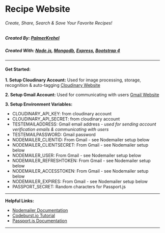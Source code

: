 # Recipe Website
###### Create, Share, Search & Save Your Favorite Recipes!

##### Created By: [PalmerKrehel](http://https://www.linkedin.com/in/palmer-krehel/ "Palmer Krehel")

##### Created With: [Node.js](http://https://nodejs.org/en/ "Node.js"), [Mongodb](http://https://www.mongodb.com/ "Mongodb"), [Express](http://https://expressjs.com/ "Express"), [Bootstrap 4](http://https://getbootstrap.com/ "Bootstrap 4")

------------

#### Get Started:

**1. Setup Cloudinary Account:**
Used for image processing, storage, recognition & auto-tagging
[Cloudinary Website](http://cloudinary.com "Cloudinary Website")

**2. Setup Gmail Account:**
Used for communicating with users
[Gmail Website](http://gmail.com "Gmail Website")

**3. Setup Environment Variables:**
- CLOUDINARY_API_KEY: from cloudinary account
- CLOUDINARY_API_SECRET: from cloudinary account
- TESTEMAILADDRESS: Gmail email address - *used for sending account verification emails & communicating with users*
- TESTEMAILPASSWORD: Gmail password
- NODEMAILER_CLIENTID: From Gmail - see Nodemailer setup below
- NODEMAILER_CLIENTSECRET: From Gmail - see Nodemailer setup below
- NODEMAILER_USER: From Gmail - see Nodemailer setup below
- NODEMAILER_REFRESHTOKEN: From Gmail - see Nodemailer setup below
- NODEMAILER_ACCESSTOKEN: From Gmail - see Nodemailer setup below
- NODEMAILER_EXPIRES: From Gmail - see Nodemailer setup below
- PASSPORT_SECRET: Random characters for Passport.js
***

**Helpful Links:**
- [Nodemailer Documentation](https://nodemailer.com/about/http:// "Nodemailer Documentation")
- [Codeburst.io Tutorial](http://https://codeburst.io/sending-an-email-using-nodemailer-gmail-7cfa0712a799 "Codeburst.io Tutorial")
- [Passport.js Documentation](http://http://www.passportjs.org/ "Passport.js Documentation")

------------

